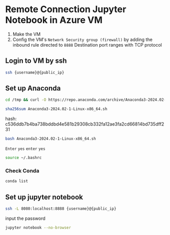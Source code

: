 # Remote Connection Jupyter Notebook in Azure VM

1. Make the VM
2. Config the VM's `Network Security group (firewall)` by adding the inbound rule directed to `8888` Destination port ranges with TCP protocol


## Login to VM by ssh
```bash
ssh {username}@{public_ip}
```

## Set up Anaconda
```bash
cd /tmp && curl -O https://repo.anaconda.com/archive/Anaconda3-2024.02-1-Linux-x86_64.sh
```

```bash
sha256sum Anaconda3-2024.02-1-Linux-x86_64.sh
```
hash: c536ddb7b4ba738bddbd4e581b29308cb332fa12ae3fa2cd66814bd735dff231

```bash
bash Anaconda3-2024.02-1-Linux-x86_64.sh
```
`Enter` `yes` `enter` `yes`

```bash
source ~/.bashrc
```
### Check Conda
```bash
conda list
```

## Set up jupyter notebook
```bash
ssh -L 8080:localhost:8888 {username}@{public_ip}
```
input the password

```bash
jupyter notebook --no-browser
```

```bash

```

```bash

```

```bash

```
